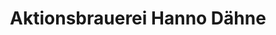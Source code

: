 ---
title: "Aktionsbrauerei Hanno Dähne"
url: /herne/aktionsbrauerei-hanno-daehne/
shop: Getränke
---